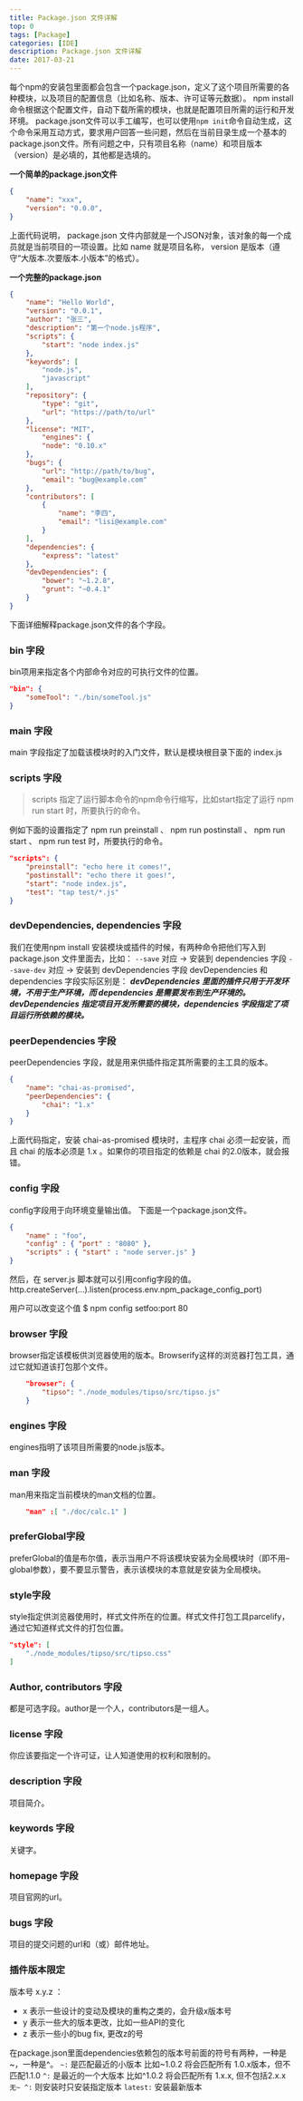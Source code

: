 ```yaml
---
title: Package.json 文件详解
top: 0
tags: [Package]
categories: [IDE]
description: Package.json 文件详解
date: 2017-03-21
---
```


每个npm的安装包里面都会包含一个package.json，定义了这个项目所需要的各种模块，以及项目的配置信息（比如名称、版本、许可证等元数据）。 npm install 命令根据这个配置文件，自动下载所需的模块，也就是配置项目所需的运行和开发环境。
package.json文件可以手工编写，也可以使用` npm init `命令自动生成，这个命令采用互动方式，要求用户回答一些问题，然后在当前目录生成一个基本的package.json文件。所有问题之中，只有项目名称（name）和项目版本（version）是必填的，其他都是选填的。

<!-- more -->

**一个简单的package.json文件**
``` json
{
    "name": "xxx",
    "version": "0.0.0",
}
```
上面代码说明， package.json 文件内部就是一个JSON对象，该对象的每一个成员就是当前项目的一项设置。比如 name 就是项目名称， version 是版本（遵守“大版本.次要版本.小版本”的格式）。

**一个完整的package.json**
``` json
{
    "name": "Hello World",
    "version": "0.0.1",
    "author": "张三",
    "description": "第一个node.js程序",
    "scripts": {
        "start": "node index.js"
    },
    "keywords": [
        "node.js",
        "javascript"
    ],
    "repository": {
        "type": "git",
        "url": "https://path/to/url"
    },
    "license": "MIT",
        "engines": {
        "node": "0.10.x"
    },
    "bugs": {
        "url": "http://path/to/bug",
        "email": "bug@example.com"
    },
    "contributors": [
        {
            "name": "李四",
            "email": "lisi@example.com"
        }
    ],
    "dependencies": {
        "express": "latest"
    },
    "devDependencies": {
        "bower": "~1.2.8",
        "grunt": "~0.4.1"
    }
}
```
下面详细解释package.json文件的各个字段。


### bin 字段

bin项用来指定各个内部命令对应的可执行文件的位置。
``` json
"bin": {
    "someTool": "./bin/someTool.js"
}
```


### main 字段
main 字段指定了加载该模块时的入门文件，默认是模块根目录下面的 index.js



### scripts 字段
> scripts 指定了运行脚本命令的npm命令行缩写，比如start指定了运行 npm run start 时，所要执行的命令。

例如下面的设置指定了 npm run preinstall 、 npm run postinstall 、 npm run start 、 npm run test 时，所要执行的命令。
``` json
"scripts": {
    "preinstall": "echo here it comes!",
    "postinstall": "echo there it goes!",
    "start": "node index.js",
    "test": "tap test/*.js"
}
```

### devDependencies, dependencies 字段

我们在使用npm install 安装模块或插件的时候，有两种命令把他们写入到 package.json 文件里面去，比如：
`--save` 对应 -> 安装到 dependencies 字段
`--save-dev` 对应 -> 安装到 devDependencies 字段
devDependencies 和 dependencies 字段实际区别是：
**_devDependencies 里面的插件只用于开发环境，不用于生产环境，而 dependencies 是需要发布到生产环境的。_**
**_devDependencies 指定项目开发所需要的模块，dependencies 字段指定了项目运行所依赖的模块。_**


### peerDependencies 字段
peerDependencies 字段，就是用来供插件指定其所需要的主工具的版本。
``` json
{
    "name": "chai-as-promised",
    "peerDependencies": {
        "chai": "1.x"
    }
}
```
上面代码指定，安装 chai-as-promised 模块时，主程序 chai 必须一起安装，而且 chai 的版本必须是 1.x 。如果你的项目指定的依赖是 chai 的2.0版本，就会报错。


### config 字段
config字段用于向环境变量输出值。
下面是一个package.json文件。
``` json
{
    "name" : "foo",
    "config" : { "port" : "8080" },
    "scripts" : { "start" : "node server.js" }
}
```
然后，在 server.js 脚本就可以引用config字段的值。
http.createServer(...).listen(process.env.npm_package_config_port)

用户可以改变这个值
$ npm config setfoo:port 80


### browser 字段
browser指定该模板供浏览器使用的版本。Browserify这样的浏览器打包工具，通过它就知道该打包那个文件。
``` json
    "browser": {
        "tipso": "./node_modules/tipso/src/tipso.js"
    }
```


### engines 字段
engines指明了该项目所需要的node.js版本。


### man 字段
man用来指定当前模块的man文档的位置。
``` json
    "man" :[ "./doc/calc.1" ]
```


### preferGlobal字段
preferGlobal的值是布尔值，表示当用户不将该模块安装为全局模块时（即不用–global参数），要不要显示警告，表示该模块的本意就是安装为全局模块。


### style字段
style指定供浏览器使用时，样式文件所在的位置。样式文件打包工具parcelify，通过它知道样式文件的打包位置。
``` json
"style": [
    "./node_modules/tipso/src/tipso.css"
]
```


### Author, contributors 字段
都是可选字段。author是一个人，contributors是一组人。


### license 字段
你应该要指定一个许可证，让人知道使用的权利和限制的。


### description 字段
项目简介。


### keywords 字段
关键字。


### homepage 字段
项目官网的url。


### bugs 字段
项目的提交问题的url和（或）邮件地址。


### 插件版本限定
版本号 x.y.z ：

- x 表示一些设计的变动及模块的重构之类的，会升级x版本号
- y 表示一些大的版本更改，比如一些API的变化
- z 表示一些小的bug fix, 更改z的号

在package.json里面dependencies依赖包的版本号前面的符号有两种，一种是~，一种是^。
` ~: ` 是匹配最近的小版本 比如~1.0.2 将会匹配所有 1.0.x版本，但不匹配1.1.0
` ^: ` 是最近的一个大版本 比如^1.0.2 将会匹配所有 1.x.x, 但不包括2.x.x
` 无~ ^: ` 则安装时只安装指定版本
` latest: ` 安装最新版本
